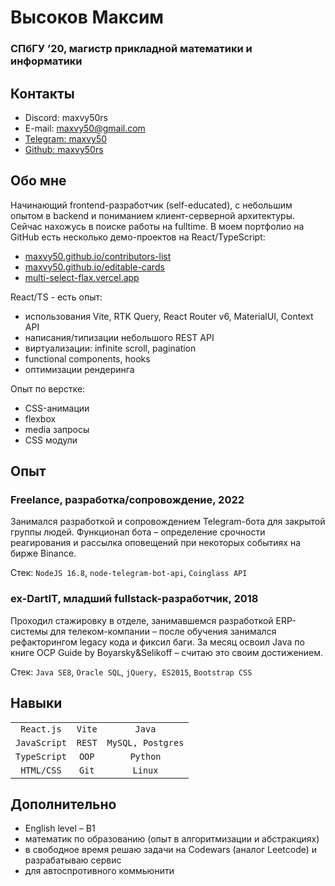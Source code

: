 # Высоков Максим
### СПбГУ ’20, магистр прикладной математики и информатики

## Контакты
* Discord: maxvy50rs
* E-mail: maxvy50@gmail.com
* [Telegram: maxvy50](t.me/maxvy50)
* [Github: maxvy50rs](github.com/maxvy50rs)

## Обо мне
Начинающий frontend-разработчик (self-educated), с небольшим опытом в backend и
пониманием клиент-серверной архитектуры. Сейчас нахожусь в поиске работы на fulltime.
В моем портфолио на GitHub есть несколько демо-проектов на React/TypeScript:
* [maxvy50.github.io/contributors-list](maxvy50.github.io/contributors-list)
* [maxvy50.github.io/editable-cards](maxvy50.github.io/editable-cards)
* [multi-select-flax.vercel.app](multi-select-flax.vercel.app)

React/TS - есть опыт:
* использования Vite, RTK Query, React Router v6,
MaterialUI, Context API
* написания/типизации небольшого REST API
* виртуализации: infinite scroll, pagination
* functional components, hooks
* оптимизации рендеринга

Опыт по верстке:
* CSS-анимации
* flexbox
* media запросы
* CSS модули

## Опыт
### Freelance, разработка/сопровождение, 2022
Занимался разработкой и сопровождением Telegram-бота для закрытой
группы людей. Функционал бота – определение срочности реагирования и
рассылка оповещений при некоторых событиях на бирже Binance.

Стек: `NodeJS 16.8`, `node-telegram-bot-api`, `Coinglass API`


### ex-DartIT, младший fullstack-разработчик, 2018
Проходил стажировку в отделе, занимавшемся разработкой ERP-системы
для телеком-компании – после обучения занимался рефакторингом legacy
кода и фиксил баги. За месяц освоил Java по книге OCP Guide by
Boyarsky&Selikoff – считаю это своим достижением.

Стек: `Java SE8`, `Oracle SQL`, `jQuery, ES2015`, `Bootstrap CSS`

## Навыки

|              |          |                   |
|:------------:|:--------:|:-----------------:|
| `React.js`   | `Vite`   | `Java`            |
| `JavaScript` | `REST`   | `MySQL, Postgres` |
| `TypeScript` | `OOP`    | `Python`          |
| `HTML/CSS`   | `Git`    | `Linux`           |

## Дополнительно
* English level – B1
* математик по образованию (опыт в алгоритмизации и абстракциях)
* в свободное время решаю задачи на Codewars (аналог Leetcode) и разрабатываю сервис
* для автоспротивного коммьюнити